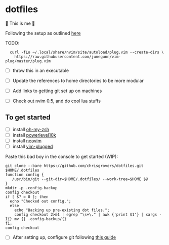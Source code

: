 # dotfiles
:dna: This is me :dna:


Following the setup as outlined [here](https://www.atlassian.com/git/tutorials/dotfiles)

TODO: 

```
  curl -fLo ~/.local/share/nvim/site/autoload/plug.vim --create-dirs \
    https://raw.githubusercontent.com/junegunn/vim-plug/master/plug.vim
```
- [ ] throw this in an executable
- [ ] Update the references to home directories to be more modular
- [ ] Add links to getting git set up on machines
- [ ] Check out nvim 0.5, and do cool lua stuffs


## To get started
- [ ] install [oh-my-zsh](https://github.com/ohmyzsh/ohmyzsh)
- [ ] install [powerlevel10k](https://github.com/romkatv/powerlevel10k#manual)
- [ ] install [neovim](https://github.com/neovim/neovim/wiki/Installing-Neovim)
- [ ] install [vim-plugged](https://github.com/junegunn/vim-plug#installation)

Paste this bad boy in the console to get started (WIP):
```
git clone --bare https://github.com/chrisgrovers/dotfiles.git $HOME/.dotfiles
function config {
   /usr/bin/git --git-dir=$HOME/.dotfiles/ --work-tree=$HOME $@
}
mkdir -p .config-backup
config checkout
if [ $? = 0 ]; then
  echo "Checked out config.";
  else
    echo "Backing up pre-existing dot files.";
    config checkout 2>&1 | egrep "\s+\." | awk {'print $1'} | xargs -I{} mv {} .config-backup/{}
fi;
config checkout

```

- [ ] After setting up, configure git following [this guide](https://docs.github.com/en/github/authenticating-to-github/creating-a-personal-access-token)
